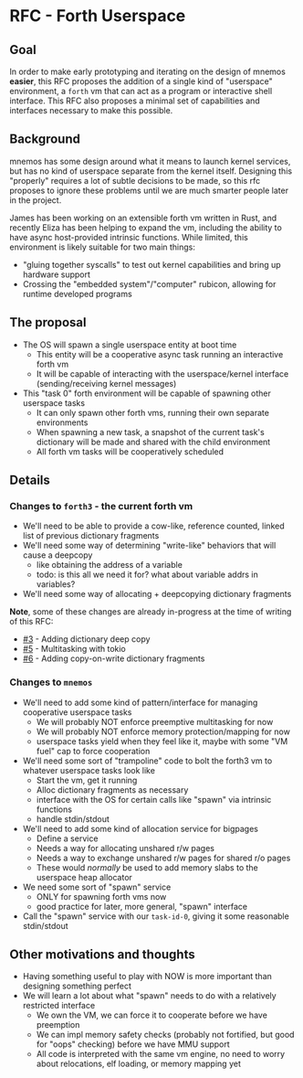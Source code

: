 # RFC - Forth Userspace

## Goal

In order to make early prototyping and iterating on the design of mnemos **easier**, this RFC proposes the
addition of a single kind of "userspace" environment, a `forth` vm that can act as a program
or interactive shell interface. This RFC also proposes a minimal set of capabilities and interfaces
necessary to make this possible.

## Background

mnemos has some design around what it means to launch kernel services, but has no kind of userspace
separate from the kernel itself. Designing this "properly" requires a lot of subtle decisions to be
made, so this rfc proposes to ignore these problems until we are much smarter people later in the
project.

James has been working on an extensible forth vm written in Rust, and recently Eliza has been helping
to expand the vm, including the ability to have async host-provided intrinsic functions. While limited,
this environment is likely suitable for two main things:

* "gluing together syscalls" to test out kernel capabilities and bring up hardware support
* Crossing the "embedded system"/"computer" rubicon, allowing for runtime developed programs

## The proposal

* The OS will spawn a single userspace entity at boot time
    * This entity will be a cooperative async task running an interactive forth vm
    * It will be capable of interacting with the userspace/kernel interface (sending/receiving kernel messages)
* This "task 0" forth environment will be capable of spawning other userspace tasks
    * It can only spawn other forth vms, running their own separate environments
    * When spawning a new task, a snapshot of the current task's dictionary will be made and shared with the child environment
    * All forth vm tasks will be cooperatively scheduled

## Details

### Changes to `forth3` - the current forth vm

* We'll need to be able to provide a cow-like, reference counted, linked list of previous dictionary fragments
* We'll need some way of determining "write-like" behaviors that will cause a deepcopy
    * like obtaining the address of a variable
    * todo: is this all we need it for? what about variable addrs in variables?
* We'll need some way of allocating + deepcopying dictionary fragments

**Note**, some of these changes are already in-progress at the time of writing of this RFC:

* [#3](https://github.com/jamesmunns/forth3/pull/3) - Adding dictionary deep copy
* [#5](https://github.com/jamesmunns/forth3/pull/5) - Multitasking with tokio
* [#6](https://github.com/jamesmunns/forth3/pull/6) - Adding copy-on-write dictionary fragments

### Changes to `mnemos`

* We'll need to add some kind of pattern/interface for managing cooperative userspace tasks
    * We will probably NOT enforce preemptive multitasking for now
    * We will probably NOT enforce memory protection/mapping for now
    * userspace tasks yield when they feel like it, maybe with some "VM fuel" cap to force cooperation
* We'll need some sort of "trampoline" code to bolt the forth3 vm to whatever userspace tasks look like
    * Start the vm, get it running
    * Alloc dictionary fragments as necessary
    * interface with the OS for certain calls like "spawn" via intrinsic functions
    * handle stdin/stdout
* We'll need to add some kind of allocation service for bigpages
    * Define a service
    * Needs a way for allocating unshared r/w pages
    * Needs a way to exchange unshared r/w pages for shared r/o pages
    * These would *normally* be used to add memory slabs to the userspace heap allocator
* We need some sort of "spawn" service
    * ONLY for spawning forth vms now
    * good practice for later, more general, "spawn" interface
* Call the "spawn" service with our `task-id-0`, giving it some reasonable stdin/stdout

## Other motivations and thoughts

* Having something useful to play with NOW is more important than designing something perfect
* We will learn a lot about what "spawn" needs to do with a relatively restricted interface
    * We own the VM, we can force it to cooperate before we have preemption
    * We can impl memory safety checks (probably not fortified, but good for "oops" checking) before we have MMU support
    * All code is interpreted with the same vm engine, no need to worry about relocations, elf loading, or memory mapping yet
